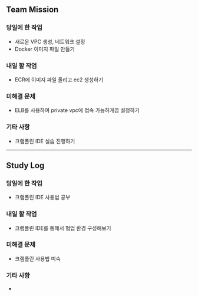 ## Team Mission

### 당일에 한 작업
- 새로운 VPC 생성, 네트워크 설정
- Docker 이미지 파일 만들기

### 내일 할 작업
- ECR에 이미지 파일 올리고 ec2 생성하기

### 미해결 문제
- ELB를 사용하여 private vpc에 접속 가능하게끔 설정하기

### 기타 사항
- 크램폴린 IDE 실습 진행하기

--------
## Study Log

### 당일에 한 작업
- 크램폴린 IDE 사용법 공부

### 내일 할 작업
- 크램폴린 IDE를 통해서 협업 환경 구성해보기

### 미해결 문제
- 크램폴린 사용법 미숙

### 기타 사항
-

